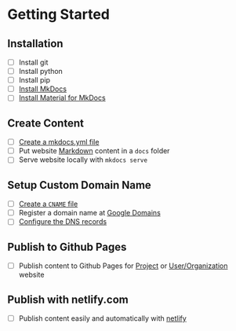 # Getting Started

## Installation

- [ ] Install git
- [ ] Install python
- [ ] Install pip
- [ ] [Install MkDocs](https://squidfunk.github.io/mkdocs-material/getting-started/#installing-mkdocs )
- [ ] [Install Material for MkDocs](https://squidfunk.github.io/mkdocs-material/getting-started/#installing-material)

## Create Content
- [ ] [Create a mkdocs.yml file](https://squidfunk.github.io/mkdocs-material/getting-started/#full-example)
- [ ] Put website [Markdown](https://github.com/adam-p/markdown-here/wiki/Markdown-Cheatsheet) content in a `docs` folder 
- [ ] Serve website locally with `mkdocs serve`

## Setup Custom Domain Name
- [ ] [Create a `CNAME` file](../dns#cname-file)
- [ ] Register a domain name at [Google Domains](https://domains.google/)
- [ ] [Configure the DNS records](../dns#dns-configuration)

## Publish to Github Pages
- [ ] Publish content to Github Pages for [Project](../project) or [User/Organization](../organization) website

## Publish with netlify.com
- [ ] Publish content easily and automatically with [netlify](https://www.netlify.com)